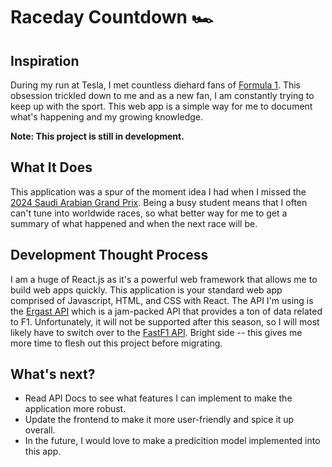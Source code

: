 # Raceday Countdown 🏎️

## Inspiration

During my run at Tesla, I met countless diehard fans of [Formula 1](https://www.formula1.com/). This obsession trickled down to me and as a new fan, I am constantly trying to keep up with the sport. This web app is a simple way for me to document what's happening and my growing knowledge.

**Note: This project is still in development.**

## What It Does

This application was a spur of the moment idea I had when I missed the [2024 Saudi Arabian Grand Prix](https://www.formula1.com/en/latest/video.top-10-onboard-moments-2024-saudi-arabian-grand-prix.1793240439979961206.html). Being a busy student means that I often can't tune into worldwide races, so what better way for me to get a summary of what happened and when the next race will be.

## Development Thought Process

I am a huge of React.js as it's a powerful web framework that allows me to build web apps quickly. This application is your standard web app comprised of Javascript, HTML, and CSS with React. The API I'm using is the [Ergast API](https://ergast.com/mrd/) which is a jam-packed API that provides a ton of data related to F1. Unfortunately, it will not be supported after this season, so I will most likely have to switch over to the [FastF1 API](https://docs.fastf1.dev/). Bright side -- this gives me more time to flesh out this project before migrating.

## What's next?

- Read API Docs to see what features I can implement to make the application more robust.
- Update the frontend to make it more user-friendly and spice it up overall.
- In the future, I would love to make a predicition model implemented into this app.
